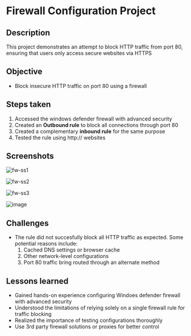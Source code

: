 # Firewall Configuration Project

## Description
This project demonstrates an attempt to block HTTP traffic from port 80, ensuring that users only access secure websites via HTTPS

## Objective
- Block insecure HTTP traffic on port 80 using a firewall

## Steps taken
1. Accessed the windows defender firewall with advanced security
2. Created an **Outbound rule** to block all connections through port 80
3. Created a complementary **inbound rule** for the same purpose
4. Tested the rule using http:// websites

## Screenshots
![fw-ss1](https://github.com/user-attachments/assets/3d38f28b-1dfc-4178-8852-583d620719b2)

![fw-ss2](https://github.com/user-attachments/assets/1b801ea0-c273-4143-b092-963462e7174c)

![fw-ss3](https://github.com/user-attachments/assets/d48208ab-ee69-43a2-88a0-89cd45aee934)

![image](https://github.com/user-attachments/assets/79e7ecb1-4dd3-4551-844d-bf495659d875)


## Challenges 
- The rule did not succesfully block all HTTP traffic as expected. Some potential reasons include:
    1. Cached DNS settings or browser cache
    2. Other network-level configurations
    3. Port 80 traffic bring routed through an alternate method

## Lessons learned
- Gained hands-on experience configuring Windoes defender firewall with advanced security
- Understood the limitations of relying solely on a single firewall rule for traffic blocking
- Realized the importance of testing configurations thoroughly
- Use 3rd party firewall solutions or proxies for better control
